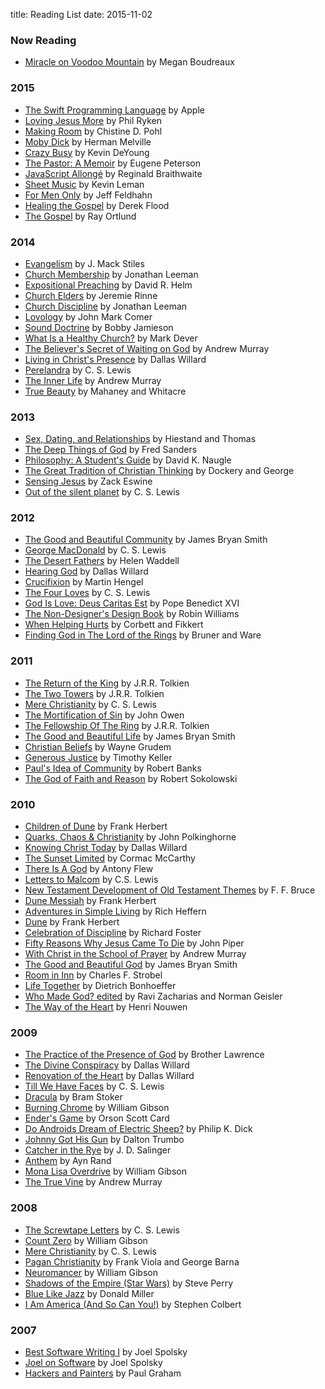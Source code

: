 title: Reading List
date: 2015-11-02

### Now Reading

- [Miracle on Voodoo Mountain](http://amzn.com/0529110946/) by Megan Boudreaux

### 2015

- [The Swift Programming Language](https://developer.apple.com/library/ios/documentation/Swift/Conceptual/Swift_Programming_Language/) by Apple
- [Loving Jesus More](http://amzn.com/1433534088/) by Phil Ryken
- [Making Room](http://amzn.com/0802844316/) by Chistine D. Pohl
- [Moby Dick](http://amzn.com/1503280780/) by Herman Melville
- [Crazy Busy](http://amzn.com/1433533383/) by Kevin DeYoung
- [The Pastor: A Memoir](http://amzn.com/0061988219/) by Eugene Peterson
- [JavaScript Allongé](https://leanpub.com/javascript-allonge/) by Reginald Braithwaite
- [Sheet Music](http://amzn.com/0842360247/) by Kevin Leman
- [For Men Only](http://amzn.com/1601424450/) by Jeff Feldhahn
- [Healing the Gospel](http://amzn.com/1620321629/) by Derek Flood
- [The Gospel](http://amzn.com/1433540835/) by Ray Ortlund

### 2014

- [Evangelism](http://amzn.com/1433544652/) by J. Mack Stiles
- [Church Membership](http://amzn.com/1433532379/) by Jonathan Leeman
- [Expositional Preaching](http://amzn.com/1433543133/) by David R. Helm
- [Church Elders](http://amzn.com/1433540878/) by Jeremie Rinne
- [Church Discipline](http://amzn.com/1433532336/) by Jonathan Leeman
- [Lovology](http://amzn.com/0310337267/) by John Mark Comer
- [Sound Doctrine](http://amzn.com/1433535890/) by Bobby Jamieson
- [What Is a Healthy Church?](http://amzn.com/1581349378/) by Mark Dever
- [The Believer's Secret of Waiting on God](http://amzn.com/0871238861/) by Andrew Murray
- [Living in Christ's Presence](http://amzn.com/0830835849/) by Dallas Willard
- [Perelandra](http://amzn.com/074323491X/) by C. S. Lewis
- [The Inner Life](http://amzn.com/087508995X/) by Andrew Murray
- [True Beauty](http://amzn.com/1433540347/) by Mahaney and Whitacre

### 2013

- [Sex, Dating, and Relationships](http://amzn.com/1433527111/) by  Hiestand and Thomas
- [The Deep Things of God](http://amzn.com/1433513153/) by Fred Sanders
- [Philosophy: A Student's Guide](http://amzn.com/1433531275/) by David K. Naugle
- [The Great Tradition of Christian Thinking](http://amzn.com/1433525135/) by Dockery and George
- [Sensing Jesus](http://amzn.com/1581349696/) by Zack Eswine
- [Out of the silent planet](http://amzn.com/0743234901/) by C. S. Lewis

### 2012

- [The Good and Beautiful Community](http://amzn.com/0830835334/) by James Bryan Smith
- [George MacDonald](http://amzn.com/0060653191/) by C. S. Lewis
- [The Desert Fathers](http://amzn.com/0375700196/) by Helen Waddell
- [Hearing God](http://amzn.com/0830835695/) by Dallas Willard
- [Crucifixion](http://amzn.com/080061268X/) by Martin Hengel
- [The Four Loves](http://amzn.com/0156329301/) by C. S. Lewis
- [God Is Love: Deus Caritas Est](http://amzn.com/1574557580/) by Pope Benedict XVI
- [The Non-Designer's Design Book](http://amzn.com/0321534042/) by Robin Williams
- [When Helping Hurts](http://amzn.com/0802457053/) by Corbett and Fikkert
- [Finding God in The Lord of the Rings](http://amzn.com/1414312792/) by Bruner and Ware

### 2011

- [The Return of the King](http://amzn.com/054792819X/) by J.R.R. Tolkien
- [The Two Towers](http://amzn.com/0547928203/) by J.R.R. Tolkien
- [Mere Christianity](http://amzn.com/0060652926/) by C. S. Lewis
- [The Mortification of Sin](http://amzn.com/1491282622/) by John Owen
- [The Fellowship Of The Ring](http://amzn.com/0547928211/) by J.R.R. Tolkien
- [The Good and Beautiful Life](http://amzn.com/0830835326/) by James Bryan Smith
- [Christian Beliefs](http://amzn.com/0310255996/) by Wayne Grudem
- [Generous Justice](http://amzn.com/1594486077/) by Timothy Keller
- [Paul's Idea of Community](http://amzn.com/0801045541/) by Robert Banks
- [The God of Faith and Reason](http://amzn.com/0813208270/) by Robert Sokolowski

### 2010

- [Children of Dune](http://amzn.com/0441104029/) by Frank Herbert
- [Quarks, Chaos & Christianity](http://amzn.com/0824524063/) by John Polkinghorne
- [Knowing Christ Today](http://amzn.com/0062311794/) by Dallas Willard
- [The Sunset Limited](http://amzn.com/0307278360/) by Cormac McCarthy
- [There Is A God](http://amzn.com/0061335304/) by Antony Flew
- [Letters to Malcom](http://amzn.com/0156027666/) by C.S. Lewis
- [New Testament Development of Old Testament Themes](http://amzn.com/1592446191/) by F. F. Bruce
- [Dune Messiah](http://amzn.com/0441172695/) by Frank Herbert
- [Adventures in Simple Living](http://amzn.com/0824514009/) by Rich Heffern
- [Dune](http://amzn.com/0441172717/) by Frank Herbert
- [Celebration of Discipline](http://amzn.com/0060628391/) by Richard Foster
- [Fifty Reasons Why Jesus Came To Die](http://amzn.com/158134788X/) by John Piper
- [With Christ in the School of Prayer](http://amzn.com/1619491036/) by Andrew Murray
- [The Good and Beautiful God](http://amzn.com/0830835318/) by James Bryan Smith
- [Room in Inn](http://amzn.com/0687365880/) by Charles F. Strobel
- [Life Together](http://amzn.com/0060608528/) by Dietrich Bonhoeffer
- [Who Made God? edited](http://amzn.com/0310247101/) by Ravi Zacharias and Norman Geisler
- [The Way of the Heart](http://amzn.com/0345463358/) by Henri Nouwen

### 2009

- [The Practice of the Presence of God](http://amzn.com/0883681056/) by Brother Lawrence
- [The Divine Conspiracy](http://amzn.com/0060693339/) by Dallas Willard
- [Renovation of the Heart](http://amzn.com/1615216324/) by Dallas Willard
- [Till We Have Faces](http://amzn.com/0156904365/) by C. S. Lewis
- [Dracula](http://amzn.com/1503261387/) by Bram Stoker
- [Burning Chrome](http://amzn.com/0060539828/) by William Gibson
- [Ender's Game](http://amzn.com/0812550706/) by Orson Scott Card
- [Do Androids Dream of Electric Sheep?](http://amzn.com/0345404475/) by Philip K. Dick
- [Johnny Got His Gun](http://amzn.com/0553274325/) by Dalton Trumbo
- [Catcher in the Rye](http://amzn.com/0316769487/) by J. D. Salinger
- [Anthem](http://amzn.com/B008A0P8JU/) by Ayn Rand
- [Mona Lisa Overdrive](http://amzn.com/0553281747/) by William Gibson
- [The True Vine](http://amzn.com/0802456553/) by Andrew Murray

### 2008

- [The Screwtape Letters](http://amzn.com/0060652934/) by C. S. Lewis
- [Count Zero](http://amzn.com/0441117732/) by William Gibson
- [Mere Christianity](http://amzn.com/0060652926/) by C. S. Lewis
- [Pagan Christianity](http://amzn.com/141431485X/) by Frank Viola and George Barna
- [Neuromancer](http://amzn.com/0441569595/) by William Gibson
- [Shadows of the Empire (Star Wars)](http://amzn.com/0553574132/) by Steve Perry
- [Blue Like Jazz](http://amzn.com/0785263705/) by Donald Miller
- [I Am America (And So Can You!)](http://amzn.com/0446582182/) by Stephen Colbert

### 2007

- [Best Software Writing I](http://amzn.com/1590595009/) by Joel Spolsky
- [Joel on Software](http://amzn.com/1590593898/) by Joel Spolsky
- [Hackers and Painters](http://amzn.com/1449389554/) by Paul Graham
